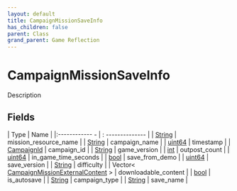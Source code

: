 ```yaml
---
layout: default
title: CampaignMissionSaveInfo
has_children: false
parent: Class
grand_parent: Game Reflection
---
```

# CampaignMissionSaveInfo
Description 

## Fields
| Type | Name |
|:------------ - | : -------------- |
| [String](game-reflection/components/string.md) | mission_resource_name |
| [String](game-reflection/components/string.md) | campaign_name |
| [uint64](game-reflection/components/uint64.md) | timestamp |
| [CampaignId](game-reflection/classes/campaign_id.md) | campaign_id |
| [String](game-reflection/components/string.md) | game_version |
| [int](game-reflection/enums/int.md) | outpost_count |
| [uint64](game-reflection/components/uint64.md) | in_game_time_seconds |
| [bool](game-reflection/components/bool.md) | save_from_demo |
| [uint64](game-reflection/components/uint64.md) | save_version |
| [String](game-reflection/components/string.md) | difficulty |
| Vector< [CampaignMissionExternalContent](game-reflection/classes/campaign_mission_external_content.md) > | downloadable_content |
| [bool](game-reflection/components/bool.md) | is_autosave |
| [String](game-reflection/components/string.md) | campaign_type |
| [String](game-reflection/components/string.md) | save_name |
